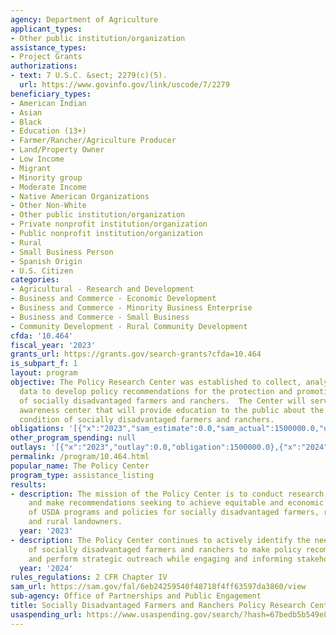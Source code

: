 ```yaml
---
agency: Department of Agriculture
applicant_types:
- Other public institution/organization
assistance_types:
- Project Grants
authorizations:
- text: 7 U.S.C. &sect; 2279(c)(5).
  url: https://www.govinfo.gov/link/uscode/7/2279
beneficiary_types:
- American Indian
- Asian
- Black
- Education (13+)
- Farmer/Rancher/Agriculture Producer
- Land/Property Owner
- Low Income
- Migrant
- Minority group
- Moderate Income
- Native American Organizations
- Other Non-White
- Other public institution/organization
- Private nonprofit institution/organization
- Public nonprofit institution/organization
- Rural
- Small Business Person
- Spanish Origin
- U.S. Citizen
categories:
- Agricultural - Research and Development
- Business and Commerce - Economic Development
- Business and Commerce - Minority Business Enterprise
- Business and Commerce - Small Business
- Community Development - Rural Community Development
cfda: '10.464'
fiscal_year: '2023'
grants_url: https://grants.gov/search-grants?cfda=10.464
is_subpart_f: 1
layout: program
objective: The Policy Research Center was established to collect, analyze, and evaluate
  data to develop policy recommendations for the protection and promotion of the interest
  of socially disadvantaged farmers and ranchers.  The Center will serve as a public
  awareness center that will provide education to the public about the history and
  condition of socially disadvantaged farmers and ranchers.
obligations: '[{"x":"2023","sam_estimate":0.0,"sam_actual":1500000.0,"usa_spending_actual":1500000.0},{"x":"2024","sam_estimate":0.0,"sam_actual":1500000.0,"usa_spending_actual":1500000.0},{"x":"2025","sam_estimate":0.0,"sam_actual":1500000.0,"usa_spending_actual":0.0}]'
other_program_spending: null
outlays: '[{"x":"2023","outlay":0.0,"obligation":1500000.0},{"x":"2024","outlay":0.0,"obligation":1500000.0},{"x":"2025","outlay":0.0,"obligation":0.0}]'
permalink: /program/10.464.html
popular_name: The Policy Center
program_type: assistance_listing
results:
- description: The mission of the Policy Center is to conduct research, analyze policy
    and make recommendations seeking to achieve equitable and economic integration
    of USDA programs and policies for socially disadvantaged farmers, ranchers, communities,
    and rural landowners.
  year: '2023'
- description: The Policy Center continues to actively identify the needs and concerns
    of socially disadvantaged farmers and ranchers to make policy recommendations
    and perform strategic outreach while engaging and informing stakeholders.
  year: '2024'
rules_regulations: 2 CFR Chapter IV
sam_url: https://sam.gov/fal/6eb24259540f48718f4ff63597da3860/view
sub-agency: Office of Partnerships and Public Engagement
title: Socially Disadvantaged Farmers and Ranchers Policy Research Center
usaspending_url: https://www.usaspending.gov/search/?hash=67bedb5b549e81ac7276ed97d19f35d2
---
```

